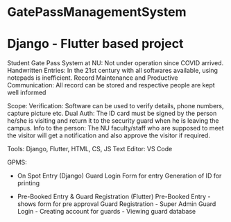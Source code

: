# GatePassManagementSystem
# Django - Flutter based project

Student Gate Pass System at NU: Not under operation since COVID arrived.
Handwritten Entries: In the 21st century with all softwares available, using notepads is inefficient.
Record Maintenance and Productive Communication: All record can be stored and respective people are kept well informed

Scope:
Verification: Software can be used to verify details, phone numbers, capture picture etc.
Dual Auth: The ID card must be signed by the person he/she is visiting and return it to the security guard when he is leaving the campus.
Info to the person: The NU faculty/staff who are supposed to meet the visitor will get a notification and also approve the visitor if required. 

Tools:
Django, Flutter, HTML, CS, JS
Text Editor: VS Code

GPMS:
- On Spot Entry (Django)
Guard Login
Form for entry
Generation of ID for printing

- Pre-Booked Entry & Guard Registration (Flutter)
Pre-Booked Entry - shows form for pre approval
Guard Registration - Super Admin Guard Login
                   - Creating account for guards
                   - Viewing guard database
